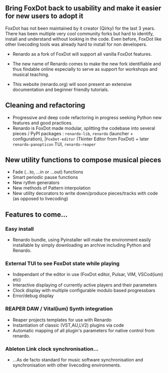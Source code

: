 
## Bring FoxDot back to usability and make it easier for new users to adopt it

FoxDot has not been maintained by it creator (Qirky) for the last 3 years. There has been multiple very cool community forks but hard to identify, install and understand without looking in the code. Even before, FoxDot like other livecoding tools was already hard to install for non developers.

- Renardo as a fork of FoxDot will support all vanilla FoxDot features.

- The new name of Renardo comes to make the new fork identifiable and thus findable online especially to serve as support for workshops and musical teaching.

- This website (renardo.org) will soon present an extensive documentation and beginner friendly tutorials.

## Cleaning and refactoring

- Progressive and deep code refactoring in progress seeking Python new features and good practices.
- Renardo is FoxDot made modular, splitting the codebase into several pieces / PyPI packages : `renardo-lib`, `renardo` (launcher + configuration), |`FoxDot-editor` (Tkinter Editor from FoxDot) + later `renardo-panopticon` TUI, `renardo-reaper`

## New utility functions to compose musical pieces

- Fade (...to, ...in or ...out) functions
- Smart periodic pause functions
- New rythm generators
- New methods of Pattern interpolation
- New utility decorators to write down/produce pieces/tracks with code (as opposed to livecoding)

## Features to come...

### Easy install

- Renardo bundle, using Pyinstaller will make the environment easily installable by simply downloading an archive including Python and Renardo.

### External TUI to see FoxDot state while playing

- Independant of the editor in use (FoxDot editor, Pulsar, VIM, VSCod(ium) etc)
- Interactive displaying of currently active players and their parameters
- Clock display with multiple configurable modulo based progressbars
- Error/debug display

### REAPER DAW / Vital(ium) Synth integration

- Reaper projects templates for use with Renardo
- Instantiation of classic (VST,AU,LV2) plugins via code
- Automatic mapping of all plugin's parameters for native control from renardo.

### Ableton Link clock synchronisation...

- ...As de facto standard for music software synchronisation and synchronisation with other livecoding environments.